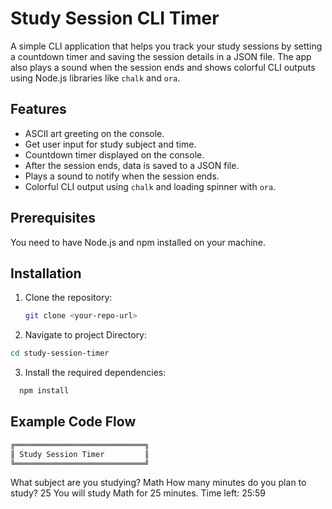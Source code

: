 # Study Session CLI Timer

A simple CLI application that helps you track your study sessions by setting a countdown timer and saving the session details in a JSON file. The app also plays a sound when the session ends and shows colorful CLI outputs using Node.js libraries like `chalk` and `ora`.

## Features

- ASCII art greeting on the console.
- Get user input for study subject and time.
- Countdown timer displayed on the console.
- After the session ends, data is saved to a JSON file.
- Plays a sound to notify when the session ends.
- Colorful CLI output using `chalk` and loading spinner with `ora`.

## Prerequisites

You need to have Node.js and npm installed on your machine.

## Installation

1. Clone the repository:
   ```bash
   git clone <your-repo-url>
   ```
2. Navigate to project Directory:

```bash
cd study-session-timer
```

3. Install the required dependencies:

```bash
  npm install
```

## Example Code Flow

```bash
╔═════════════════════════════╗
║ Study Session Timer         ║
╚═════════════════════════════╝
```

What subject are you studying? Math
How many minutes do you plan to study? 25
You will study Math for 25 minutes.
Time left: 25:59
